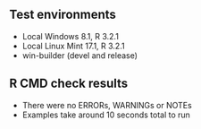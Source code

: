 ## Test environments
* Local Windows 8.1, R 3.2.1
* Local Linux Mint 17.1, R 3.2.1
* win-builder (devel and release)

## R CMD check results
* There were no ERRORs, WARNINGs or NOTEs
* Examples take around 10 seconds total to run
